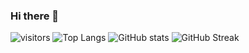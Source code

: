 ### Hi there 👋

<!--
**vivekkhandelwal1/vivekkhandelwal1** is a ✨ _special_ ✨ repository because its `README.md` (this file) appears on your GitHub profile.

Here are some ideas to get you started:

- 🔭 I’m currently working on ...
- 🌱 I’m currently learning ...
- 👯 I’m looking to collaborate on ...
- 🤔 I’m looking for help with ...
- 💬 Ask me about ...
- 📫 How to reach me: ...
- 😄 Pronouns: ...
- ⚡ Fun fact: ...
-->
![visitors](https://visitor-badge.glitch.me/badge?page_id=vivekkhandelwal1&left_color=green&right_color=red)
![Top Langs](https://github-readme-stats.vercel.app/api/top-langs/?username=vivekkhandelwal&hide=html)
![GitHub stats](https://github-readme-stats.vercel.app/api?username=vivekkhandelwal1)
![GitHub Streak](https://github-readme-streak-stats.herokuapp.com/?user=vivekkhandelwal1)
